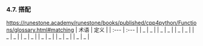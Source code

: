 
### 4.7. 搭配

https://runestone.academy/runestone/books/published/cpp4python/Functions/glossary.html#matching
| 术语 | 定义 |
| :--- | :--- |
| _    | _    |
| _    | _    |
| _    | _    |
| _    | _    |
| _    | _    |
| _    | _    |
| _    | _    |
| _    | _    |

